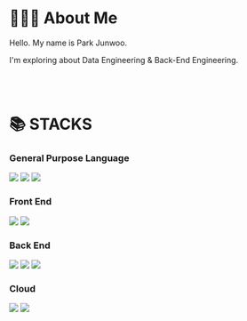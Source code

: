 <div>
  <h1>🧑🏻‍💻 About Me</h1>
  <p>Hello. My name is Park Junwoo.</p>
  <p>I'm exploring about Data Engineering & Back-End Engineering.</p>
  <br>
  
</div>

<br>

<div>
  <h1>📚 STACKS</h1>
  <h3>General Purpose Language</h3>
  <img src="https://img.shields.io/badge/python-3776AB?style=for-the-badge&logo=python&logoColor=white">
  <img src="https://img.shields.io/badge/c++-00599C?style=for-the-badge&logo=c%2B%2B&logoColor=white">
  <img src="https://img.shields.io/badge/JavaScript-F7DF1E?style=for-the-badge&logo=javascript&logoColor=black"/>
  <br>
  <h3>Front End</h3>
  <img src="https://img.shields.io/badge/flutter-02569B?style=for-the-badge&logo=flutter&logoColor=white">
  <img src="https://img.shields.io/badge/react-61DAFB?style=for-the-badge&logo=react&logoColor=black">
  <br>
  <h3>Back End</h3>
  <img src="https://img.shields.io/badge/django-092E20?style=for-the-badge&logo=django&logoColor=white"/>
  <img src="https://img.shields.io/badge/Node.js-339933?style=for-the-badge&logo=Node.js&logoColor=white"/>
  <img src="https://img.shields.io/badge/Docker-2496ED?style=for-the-badge&logo=Docker&logoColor=white"/>
  <h3>Cloud</h3>
  <img src="https://img.shields.io/badge/Google_Cloud-4285F4?style=for-the-badge&logo=google-cloud&logoColor=white"/>
  <img src="https://img.shields.io/badge/Terraform-7B42BC?style=for-the-badge&logo=terraform&logoColor=white"/>
</div>
